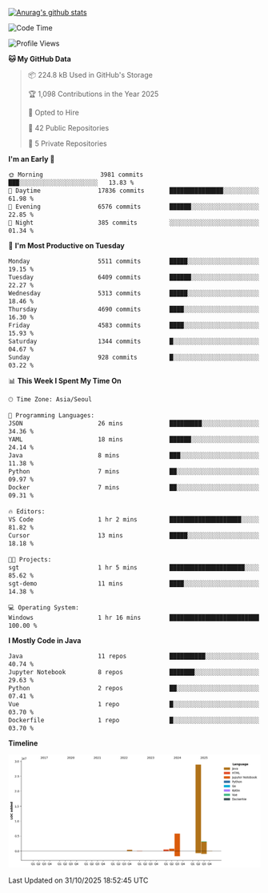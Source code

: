 [![Anurag's github stats](https://github-readme-stats.vercel.app/api?username=hajubal)](https://github.com/anuraghazra/github-readme-stats)

<!--START_SECTION:waka-->
![Code Time](http://img.shields.io/badge/Code%20Time-798%20hrs%2035%20mins-blue)

![Profile Views](http://img.shields.io/badge/Profile%20Views-0-blue)

**🐱 My GitHub Data** 

> 📦 224.8 kB Used in GitHub's Storage 
 > 
> 🏆 1,098 Contributions in the Year 2025
 > 
> 💼 Opted to Hire
 > 
> 📜 42 Public Repositories 
 > 
> 🔑 5 Private Repositories 
 > 
**I'm an Early 🐤** 

```text
🌞 Morning                3981 commits        ███░░░░░░░░░░░░░░░░░░░░░░   13.83 % 
🌆 Daytime                17836 commits       ███████████████░░░░░░░░░░   61.98 % 
🌃 Evening                6576 commits        ██████░░░░░░░░░░░░░░░░░░░   22.85 % 
🌙 Night                  385 commits         ░░░░░░░░░░░░░░░░░░░░░░░░░   01.34 % 
```
📅 **I'm Most Productive on Tuesday** 

```text
Monday                   5511 commits        █████░░░░░░░░░░░░░░░░░░░░   19.15 % 
Tuesday                  6409 commits        ██████░░░░░░░░░░░░░░░░░░░   22.27 % 
Wednesday                5313 commits        █████░░░░░░░░░░░░░░░░░░░░   18.46 % 
Thursday                 4690 commits        ████░░░░░░░░░░░░░░░░░░░░░   16.30 % 
Friday                   4583 commits        ████░░░░░░░░░░░░░░░░░░░░░   15.93 % 
Saturday                 1344 commits        █░░░░░░░░░░░░░░░░░░░░░░░░   04.67 % 
Sunday                   928 commits         █░░░░░░░░░░░░░░░░░░░░░░░░   03.22 % 
```


📊 **This Week I Spent My Time On** 

```text
🕑︎ Time Zone: Asia/Seoul

💬 Programming Languages: 
JSON                     26 mins             █████████░░░░░░░░░░░░░░░░   34.36 % 
YAML                     18 mins             ██████░░░░░░░░░░░░░░░░░░░   24.14 % 
Java                     8 mins              ███░░░░░░░░░░░░░░░░░░░░░░   11.38 % 
Python                   7 mins              ██░░░░░░░░░░░░░░░░░░░░░░░   09.97 % 
Docker                   7 mins              ██░░░░░░░░░░░░░░░░░░░░░░░   09.31 % 

🔥 Editors: 
VS Code                  1 hr 2 mins         ████████████████████░░░░░   81.82 % 
Cursor                   13 mins             █████░░░░░░░░░░░░░░░░░░░░   18.18 % 

🐱‍💻 Projects: 
sgt                      1 hr 5 mins         █████████████████████░░░░   85.62 % 
sgt-demo                 11 mins             ████░░░░░░░░░░░░░░░░░░░░░   14.38 % 

💻 Operating System: 
Windows                  1 hr 16 mins        █████████████████████████   100.00 % 
```

**I Mostly Code in Java** 

```text
Java                     11 repos            ██████████░░░░░░░░░░░░░░░   40.74 % 
Jupyter Notebook         8 repos             ███████░░░░░░░░░░░░░░░░░░   29.63 % 
Python                   2 repos             ██░░░░░░░░░░░░░░░░░░░░░░░   07.41 % 
Vue                      1 repo              █░░░░░░░░░░░░░░░░░░░░░░░░   03.70 % 
Dockerfile               1 repo              █░░░░░░░░░░░░░░░░░░░░░░░░   03.70 % 
```



**Timeline**

![Lines of Code chart](https://raw.githubusercontent.com/hajubal/hajubal/main/assets/bar_graph.png)


 Last Updated on 31/10/2025 18:52:45 UTC
<!--END_SECTION:waka-->